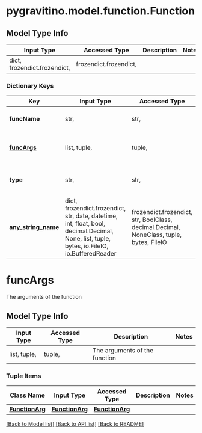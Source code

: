 # pygravitino.model.function.Function

## Model Type Info
Input Type | Accessed Type | Description | Notes
------------ | ------------- | ------------- | -------------
dict, frozendict.frozendict,  | frozendict.frozendict,  |  | 

### Dictionary Keys
Key | Input Type | Accessed Type | Description | Notes
------------ | ------------- | ------------- | ------------- | -------------
**funcName** | str,  | str,  | The name of the function | 
**[funcArgs](#funcArgs)** | list, tuple,  | tuple,  | The arguments of the function | 
**type** | str,  | str,  |  | must be one of ["function", ] 
**any_string_name** | dict, frozendict.frozendict, str, date, datetime, int, float, bool, decimal.Decimal, None, list, tuple, bytes, io.FileIO, io.BufferedReader | frozendict.frozendict, str, BoolClass, decimal.Decimal, NoneClass, tuple, bytes, FileIO | any string name can be used but the value must be the correct type | [optional]

# funcArgs

The arguments of the function

## Model Type Info
Input Type | Accessed Type | Description | Notes
------------ | ------------- | ------------- | -------------
list, tuple,  | tuple,  | The arguments of the function | 

### Tuple Items
Class Name | Input Type | Accessed Type | Description | Notes
------------- | ------------- | ------------- | ------------- | -------------
[**FunctionArg**](FunctionArg.md) | [**FunctionArg**](FunctionArg.md) | [**FunctionArg**](FunctionArg.md) |  | 

[[Back to Model list]](../../README.md#documentation-for-models) [[Back to API list]](../../README.md#documentation-for-api-endpoints) [[Back to README]](../../README.md)

